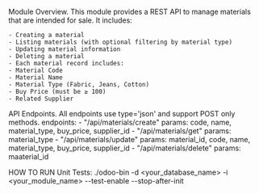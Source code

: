 Module Overview.
    This module provides a REST API to manage materials that are intended for sale. It includes:

    - Creating a material
    - Listing materials (with optional filtering by material type)
    - Updating material information
    - Deleting a material
    - Each material record includes:
    - Material Code
    - Material Name
    - Material Type (Fabric, Jeans, Cotton)
    - Buy Price (must be ≥ 100)
    - Related Supplier

API Endpoints.
    All endpoints use type='json' and support POST only methods.
    endpoints:
    - "/api/materials/create"
            params: code, name, material_type, buy_price, supplier_id
    - "/api/materials/get"
            params: material_type
    - "/api/materials/update"
            params: material_id, code, name, material_type, buy_price, supplier_id
    - "/api/materials/delete"
            params: maaterial_id

HOW TO RUN Unit Tests:
    ./odoo-bin -d <your_database_name> -i <your_module_name> --test-enable --stop-after-init
